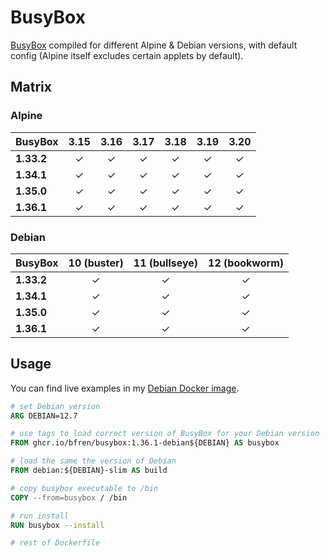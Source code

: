 # BusyBox

[BusyBox](https://busybox.net) compiled for different Alpine &amp; Debian versions, with default config (Alpine itself excludes certain applets by default).

## Matrix

### Alpine

| BusyBox     | 3.15        | 3.16          | 3.17          | 3.18          | 3.19          | 3.20          |
| ----------- | :---------: | :-----------: | :-----------: | :-----------: | :-----------: | :-----------: |
| **1.33.2**  | &check;     | &check;       | &check;       | &check;       | &check;       | &check;       |
| **1.34.1**  | &check;     | &check;       | &check;       | &check;       | &check;       | &check;       |
| **1.35.0**  | &check;     | &check;       | &check;       | &check;       | &check;       | &check;       |
| **1.36.1**  | &check;     | &check;       | &check;       | &check;       | &check;       | &check;       |

### Debian

| BusyBox     | 10 (buster) | 11 (bullseye) | 12 (bookworm) |
| ----------- | :---------: | :-----------: | :-----------: |
| **1.33.2**  | &check;     | &check;       | &check;       |
| **1.34.1**  | &check;     | &check;       | &check;       |
| **1.35.0**  | &check;     | &check;       | &check;       |
| **1.36.1**  | &check;     | &check;       | &check;       |

## Usage

You can find live examples in my [Debian Docker image](https://github.com/bfren/docker-debian).

```Dockerfile
# set Debian version
ARG DEBIAN=12.7

# use tags to load correct version of BusyBox for your Debian version
FROM ghcr.io/bfren/busybox:1.36.1-debian${DEBIAN} AS busybox

# load the same the version of Debian
FROM debian:${DEBIAN}-slim AS build

# copy busybox executable to /bin
COPY --from=busybox / /bin

# run install
RUN busybox --install

# rest of Dockerfile
```
